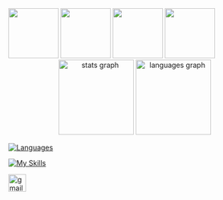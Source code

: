 <div align="left">
  <img src="https://external-content.duckduckgo.com/iu/?u=https%3A%2F%2Ffreepngimg.com%2Fthumb%2Fpenguin%2F75902-tux-kernel-racer-penguins-linux-penguin.png&f=1&nofb=1&ipt=e3c9c5e9a5dc26056001144bf2ef09f4a294d624e20e960b845c995c014f09bc&ipo=images" height=100 />
  <img src="https://external-content.duckduckgo.com/iu/?u=https%3A%2F%2Ffreepngimg.com%2Fthumb%2Fpenguin%2F75902-tux-kernel-racer-penguins-linux-penguin.png&f=1&nofb=1&ipt=e3c9c5e9a5dc26056001144bf2ef09f4a294d624e20e960b845c995c014f09bc&ipo=images" height=100 />
  <img src="https://external-content.duckduckgo.com/iu/?u=https%3A%2F%2Ffreepngimg.com%2Fthumb%2Fpenguin%2F75902-tux-kernel-racer-penguins-linux-penguin.png&f=1&nofb=1&ipt=e3c9c5e9a5dc26056001144bf2ef09f4a294d624e20e960b845c995c014f09bc&ipo=images" height=100 />
  <img src="https://external-content.duckduckgo.com/iu/?u=https%3A%2F%2Ffreepngimg.com%2Fthumb%2Fpenguin%2F75902-tux-kernel-racer-penguins-linux-penguin.png&f=1&nofb=1&ipt=e3c9c5e9a5dc26056001144bf2ef09f4a294d624e20e960b845c995c014f09bc&ipo=images" height=100 />
</div>

<div align="center">
  <img src="https://github-readme-stats.vercel.app/api?username=KarboXXX&hide_title=false&hide_rank=false&show_icons=true&include_all_commits=true&count_private=true&disable_animations=false&theme=dracula&locale=en&hide_border=true" height="150" alt="stats graph"  />
  <img src="https://github-readme-stats.vercel.app/api/top-langs?username=KarboXXX&locale=en&hide_title=false&layout=compact&card_width=320&langs_count=8&theme=dracula&hide_border=true" height="150" alt="languages graph"  />
</div>

[![Languages](https://skillicons.dev/icons?i=js,ts,html,css,rust,c,cpp,bash,java,python)](https://skillicons.dev)

[![My Skills](https://skillicons.dev/icons?i=wasm,react,solidjs,linux,nodejs,pnpm,tailwind,bsd,debian,discordjs,electron,emacs,robloxstudio,spring,tauri)](https://skillicons.dev)

  <a href="mailto:renangiuliasse@gmail.com" target="_blank">
    <img src="https://img.shields.io/static/v1?message=Gmail&logo=gmail&label=&color=D14836&logoColor=white&labelColor=&style=for-the-badge" height="35" alt="gmail logo"  />
  </a>
</div>

###
